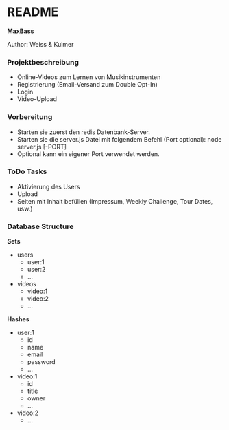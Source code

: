 # README #

**MaxBass**

Author: Weiss & Kulmer

### Projektbeschreibung ###

* Online-Videos zum Lernen von Musikinstrumenten
* Registrierung (Email-Versand zum Double Opt-In)
* Login
* Video-Upload

### Vorbereitung ###

* Starten sie zuerst den redis Datenbank-Server.
* Starten sie die server.js Datei mit folgendem Befehl (Port optional):
    node server.js [-PORT]
* Optional kann ein eigener Port verwendet werden.

### ToDo Tasks ###

* Aktivierung des Users
* Upload
* Seiten mit Inhalt befüllen (Impressum, Weekly Challenge, Tour Dates, usw.)

### Database Structure ###
**Sets**

+ users
    * user:1
    * user:2
    * ...
+ videos
    * video:1
    * video:2
    * ...

**Hashes**

+ user:1
    * id
    * name
    * email
	* password
    * ...
+ video:1
    * id
    * title
    * owner
    * ...
+ video:2
    * ...